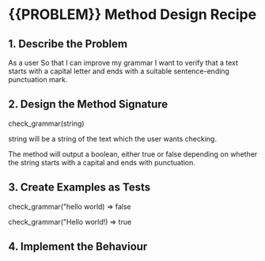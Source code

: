 

# {{PROBLEM}} Method Design Recipe

## 1. Describe the Problem
As a user
So that I can improve my grammar
I want to verify that a text starts with a capital letter and ends with a suitable sentence-ending punctuation mark.

## 2. Design the Method Signature

check_grammar(string)

string will be a string of the text which the user wants checking.

The method will output a boolean, either true or false depending on whether the string starts with a capital and ends with punctuation.



## 3. Create Examples as Tests

check_grammar("hello world)
=> false

check_grammar("Hello world!)
=> true


## 4. Implement the Behaviour